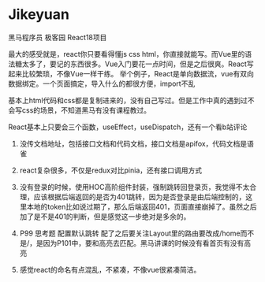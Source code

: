 # Jikeyuan
黑马程序员 极客园 React18项目


 最大的感受就是，react你只要看得懂js css html，你直接就能写。而Vue里的语法糖太多了，要记的东西很多。Vue入门要花一点时间，但是之后很爽。React写起来比较繁琐，不像Vue一样干练。 举个例子，React是单向数据流，vue有双向数据绑定。一个页面搞定，导入什么的都很方便，import不乱

基本上html代码和css都是复制进来的，没有自己写过。但是工作中真的遇到过不会写css的场景，不知道黑马有没有课程教过。


React基本上只要会三个函数，useEffect，useDispatch，还有一个看b站评论

1. 没传文档地址，包括接口文档和代码文档，接口文档是apifox，代码文档是语雀

2. react复杂很多，不仅是redux对比pinia，还有接口调用方式

3. 没有登录的时候，使用HOC高阶组件封装，强制跳转回登录页，我觉得不太合理，应该根据后端返回的是否为401跳转，因为是否登录是由后端控制的，这里本地的token比如说过期了，那么后端返回401，页面直接崩掉了。虽然之后加了是不是401的判断，但是感觉这一步绝对是多余的。

4. P99 思考题 配置默认跳转 配了之后要关注Layout里的路由要改成/home而不是/，是因为P101中，要和高亮去匹配。黑马讲课的时候没有看首页有没有高亮

5. 感觉react的命名有点混乱，不紧凑，不像vue很紧凑简洁。

